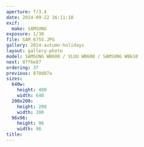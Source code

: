 ```yaml
---
aperture: f/3.4
date: 2014-09-22 16:11:18
exif:
  make: SAMSUNG
exposure: 1/30
file: SAM_6755.JPG
gallery: 2014-autumn-holidays
layout: gallery-photo
model: SAMSUNG WB600 / VLUU WB600 / SAMSUNG WB610
next: 07f6e87
ordering: 37
previous: 870d07a
sizes:
  640w:
    height: 480
    width: 640
  200x200:
    height: 200
    width: 200
  96x96:
    height: 96
    width: 96
title: 
---
```


